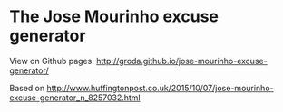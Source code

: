 # The Jose Mourinho excuse generator

View on Github pages: http://groda.github.io/jose-mourinho-excuse-generator/

Based on http://www.huffingtonpost.co.uk/2015/10/07/jose-mourinho-excuse-generator_n_8257032.html
